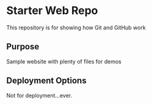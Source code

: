 # Starter Web Repo

This repository is for showing how Git and GitHub work

## Purpose

Sample website with plenty of files for demos

## Deployment Options

Not for deployment...ever. 
